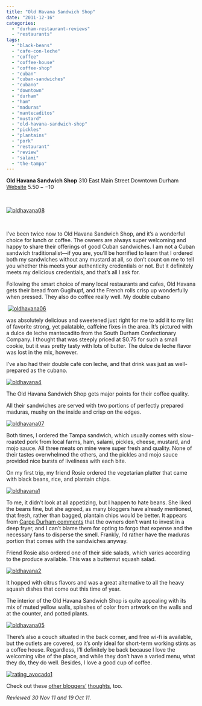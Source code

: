```yaml
---
title: "Old Havana Sandwich Shop"
date: "2011-12-16"
categories: 
  - "durham-restaurant-reviews"
  - "restaurants"
tags: 
  - "black-beans"
  - "cafe-con-leche"
  - "coffee"
  - "coffee-house"
  - "coffee-shop"
  - "cuban"
  - "cuban-sandwiches"
  - "cubano"
  - "downtown"
  - "durham"
  - "ham"
  - "maduras"
  - "mantecaditos"
  - "mustard"
  - "old-havana-sandwich-shop"
  - "pickles"
  - "plantains"
  - "pork"
  - "restaurant"
  - "review"
  - "salami"
  - "the-tampa"
---
```


**Old Havana Sandwich Shop** 310 East Main Street Downtown Durham [Website](http://oldhavanaeats.com/) $5.50--$10

 

[![](http://s3.amazonaws.com/thegourmez-wpmedia/2011/12/oldhavana08.jpg "oldhavana08")](http://s3.amazonaws.com/thegourmez-wpmedia/2011/12/oldhavana08.jpg)

 

I’ve been twice now to Old Havana Sandwich Shop, and it’s a wonderful choice for lunch or coffee. The owners are always super welcoming and happy to share their offerings of good Cuban sandwiches. I am not a Cuban sandwich traditionalist—if you are, you’ll be horrified to learn that I ordered both my sandwiches without any mustard at all, so don’t count on me to tell you whether this meets your authenticity credentials or not. But it definitely meets my delicious credentials, and that’s all I ask for.

Following the smart choice of many local restaurants and cafes, Old Havana gets their bread from Guglhupf, and the French rolls crisp up wonderfully when pressed. They also do coffee really well. My double cubano

 [![](http://s3.amazonaws.com/thegourmez-wpmedia/2011/12/oldhavana06.jpg "oldhavana06")](http://s3.amazonaws.com/thegourmez-wpmedia/2011/12/oldhavana06.jpg)

was absolutely delicious and sweetened just right for me to add it to my list of favorite strong, yet palatable, caffeine fixes in the area. It’s pictured with a dulce de leche mantecadito from the South Durham Confectionary Company. I thought that was steeply priced at $0.75 for such a small cookie, but it was pretty tasty with lots of butter. The dulce de leche flavor was lost in the mix, however.

I’ve also had their double café con leche, and that drink was just as well-prepared as the cubano.

[![](http://s3.amazonaws.com/thegourmez-wpmedia/2011/12/oldhavana4.jpg "oldhavana4")](http://s3.amazonaws.com/thegourmez-wpmedia/2011/12/oldhavana4.jpg)

The Old Havana Sandwich Shop gets major points for their coffee quality.

All their sandwiches are served with two portions of perfectly prepared maduras, mushy on the inside and crisp on the edges.

[![](http://s3.amazonaws.com/thegourmez-wpmedia/2011/12/oldhavana07.jpg "oldhavana07")](http://s3.amazonaws.com/thegourmez-wpmedia/2011/12/oldhavana07.jpg)

Both times, I ordered the Tampa sandwich, which usually comes with slow-roasted pork from local farms, ham, salami, pickles, cheese, mustard, and mojo sauce. All three meats on mine were super fresh and quality. None of their tastes overwhelmed the others, and the pickles and mojo sauce provided nice bursts of liveliness with each bite.

On my first trip, my friend Rosie ordered the vegetarian platter that came with black beans, rice, and plantain chips.

[![](http://s3.amazonaws.com/thegourmez-wpmedia/2011/12/oldhavana1.jpg "oldhavana1")](http://s3.amazonaws.com/thegourmez-wpmedia/2011/12/oldhavana1.jpg)

To me, it didn’t look at all appetizing, but I happen to hate beans. She liked the beans fine, but she agreed, as many bloggers have already mentioned, that fresh, rather than bagged, plantain chips would be better. It appears from [Carpe Durham comments](http://carpedurham.com/2011/02/22/old-havana/) that the owners don’t want to invest in a deep fryer, and I can’t blame them for opting to forgo that expense and the necessary fans to disperse the smell. Frankly, I’d rather have the maduras portion that comes with the sandwiches anyway.

Friend Rosie also ordered one of their side salads, which varies according to the produce available. This was a butternut squash salad.

[![](http://s3.amazonaws.com/thegourmez-wpmedia/2011/12/oldhavana2.jpg "oldhavana2")](http://s3.amazonaws.com/thegourmez-wpmedia/2011/12/oldhavana2.jpg)

It hopped with citrus flavors and was a great alternative to all the heavy squash dishes that come out this time of year.

The interior of the Old Havana Sandwich Shop is quite appealing with its mix of muted yellow walls, splashes of color from artwork on the walls and at the counter, and potted plants.

[![](http://s3.amazonaws.com/thegourmez-wpmedia/2011/12/oldhavana05.jpg "oldhavana05")](http://s3.amazonaws.com/thegourmez-wpmedia/2011/12/oldhavana05.jpg)

There’s also a couch situated in the back corner, and free wi-fi is available, but the outlets are covered, so it’s only ideal for short-term working stints as a coffee house. Regardless, I’ll definitely be back because I love the welcoming vibe of the place, and while they don’t have a varied menu, what they do, they do well. Besides, I love a good cup of coffee.

[![](http://s3.amazonaws.com/thegourmez-wpmedia/2009/02/rating_avocado1.gif "rating_avocado1")](http://s3.amazonaws.com/thegourmez-wpmedia/2009/02/rating_avocado1.gif)

Check out these [other bloggers’](http://masalawala.wordpress.com/2011/04/05/old-havana-sandwich-shop/) [thoughts](http://demandy.com/old-havana/), too.

_Reviewed 30 Nov 11 and 19 Oct 11._
